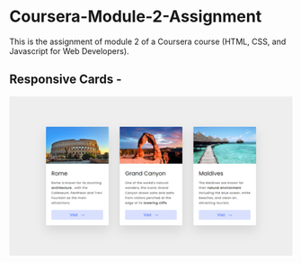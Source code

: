 # Coursera-Module-2-Assignment
This is the assignment of module 2 of a Coursera course (HTML, CSS, and Javascript for Web Developers).

## Responsive Cards -

![](Images/Final-Preview.png)
